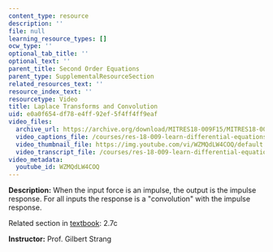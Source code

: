 ```yaml
---
content_type: resource
description: ''
file: null
learning_resource_types: []
ocw_type: ''
optional_tab_title: ''
optional_text: ''
parent_title: Second Order Equations
parent_type: SupplementalResourceSection
related_resources_text: ''
resource_index_text: ''
resourcetype: Video
title: Laplace Transforms and Convolution
uid: e0a0f654-df78-e4ff-92ef-5f4ff4ff9eaf
video_files:
  archive_url: https://archive.org/download/MITRES18-009F15/MITRES18-009F15_2_7c_LaplaceConvolution_300k.mp4
  video_captions_file: /courses/res-18-009-learn-differential-equations-up-close-with-gilbert-strang-and-cleve-moler-fall-2015/7d0320dff48253e79dfe940315ba6333_WZMQdLW4COQ.vtt
  video_thumbnail_file: https://img.youtube.com/vi/WZMQdLW4COQ/default.jpg
  video_transcript_file: /courses/res-18-009-learn-differential-equations-up-close-with-gilbert-strang-and-cleve-moler-fall-2015/6e4829dcb6c76db3614c0bcdb407ec27_WZMQdLW4COQ.pdf
video_metadata:
  youtube_id: WZMQdLW4COQ
---
```


**Description:** When the input force is an impulse, the output is the impulse response. For all inputs the response is a "convolution" with the impulse response.

Related section in [textbook](http://www-math.mit.edu/~gs/dela/): 2.7c

**Instructor:** Prof. Gilbert Strang